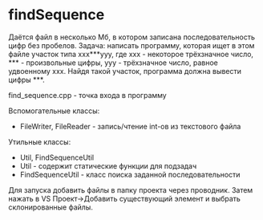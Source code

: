 # findSequence

Даётся файл в несколько Мб, в котором записана последовательность цифр без пробелов. 
Задача: написать программу, которая ищет в этом файле участок типа ххх***ууу, 
где ххх - некоторое трёхзначное число, *** - произвольные цифры, ууу - трёхзначное число, равное удвоенному ххх. 
Найдя такой участок, программа должна вывести цифры ***.

  find_sequence.cpp - точка входа в программу
  
Вспомогательные классы:
* FileWriter, FileReader - запись/чтение int-ов из текстового файла 

Утильные классы:
* Util, FindSequenceUtil
* Util - содержит статические функции для подзадач
* FindSequenceUtil - класс поиска заданной последовательности

Для запуска добавить файлы в папку проекта через проводник. Затем нажать в VS Проект->Добавить существующий элемент и выбрать склонированные файлы.
